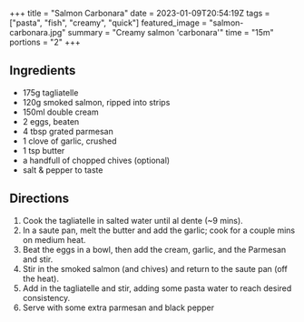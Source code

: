 +++
title = "Salmon Carbonara"
date = 2023-01-09T20:54:19Z
tags = ["pasta", "fish", "creamy", "quick"]
featured_image = "salmon-carbonara.jpg"
summary = "Creamy salmon 'carbonara'"
time = "15m"
portions = "2"
+++

## Ingredients
- 175g tagliatelle
- 120g smoked salmon, ripped into strips
- 150ml double cream
- 2 eggs, beaten
- 4 tbsp grated parmesan
- 1 clove of garlic, crushed
- 1 tsp butter
- a handfull of chopped chives (optional)
- salt & pepper to taste

## Directions
1. Cook the tagliatelle in salted water until al dente (~9 mins). 
2. In a saute pan, melt the butter and add the garlic; cook for a couple mins on medium heat.
3. Beat the eggs in a bowl, then add the cream, garlic, and the Parmesan and stir. 
4. Stir in the smoked salmon (and chives) and return to the saute pan (off the heat).
5. Add in the tagliatelle and stir, adding some pasta water to reach desired consistency.
6. Serve with some extra parmesan and black pepper